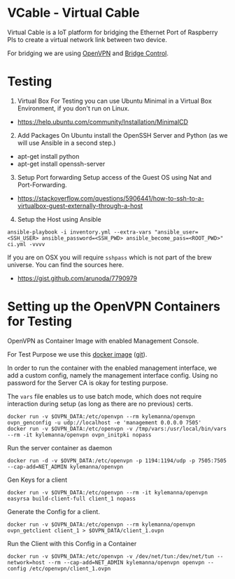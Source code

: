 # VCable - Virtual Cable

Virtual Cable is a IoT platform for bridging the Ethernet Port of Raspberry PIs to create a virtual network link between two device.

For bridging we are using [OpenVPN](https://www.openvpn.org) and 
[Bridge Control](https://openvpn.net/index.php/open-source/documentation/miscellaneous/76-ethernet-bridging.html).

# Testing


1) Virtual Box
For Testing you can use Ubuntu Minimal in a Virtual Box Environment, if you don't run on Linux. 
- https://help.ubuntu.com/community/Installation/MinimalCD

2) Add Packages 
On Ubuntu install the OpenSSH Server and Python (as we will use Ansible in a second step.)
- apt-get install python
- apt-get install openssh-server

3) Setup Port forwarding
Setup access of the Guest OS using Nat and Port-Forwarding.
- https://stackoverflow.com/questions/5906441/how-to-ssh-to-a-virtualbox-guest-externally-through-a-host

4) Setup the Host using Ansible

```
ansible-playbook -i inventory.yml --extra-vars "ansible_user=<SSH_USER> ansible_password=<SSH_PWD> ansible_become_pass=<ROOT_PWD>" ci.yml -vvvv
```

If you are on OSX you will require ```sshpass``` which is not part of the brew universe. You can find the sources here. 
- https://gist.github.com/arunoda/7790979


# Setting up the OpenVPN Containers for Testing

OpenVPN as Container Image with enabled Management Console. 

For Test Purpose we use this [docker image](https://hub.docker.com/r/kylemanna/openvpn/) ([git](https://github.com/kylemanna/docker-openvpn)).

In order to run the container with the enabled management interface, we add a custom config, namely the management interface config. Using
no password for the Server CA is okay for testing purpose.

The ```vars``` file enables us to use batch mode, which does not require interaction during setup (as long as there are no previous) certs. 

```
docker run -v $OVPN_DATA:/etc/openvpn --rm kylemanna/openvpn ovpn_genconfig -u udp://localhost -e 'management 0.0.0.0 7505'
docker run -v $OVPN_DATA:/etc/openvpn -v /tmp/vars:/usr/local/bin/vars --rm -it kylemanna/openvpn ovpn_initpki nopass
```

Run the server container as daemon

```
docker run -d -v $OVPN_DATA:/etc/openvpn -p 1194:1194/udp -p 7505:7505 --cap-add=NET_ADMIN kylemanna/openvpn
```

Gen Keys for a client

```
docker run -v $OVPN_DATA:/etc/openvpn --rm -it kylemanna/openvpn easyrsa build-client-full client_1 nopass
```

Generate the Config for a client. 

```
docker run -v $OVPN_DATA:/etc/openvpn --rm kylemanna/openvpn ovpn_getclient client_1 > $OVPN_DATA/client_1.ovpn
```

Run the Client with this Config in a Container

```
docker run -v $OVPN_DATA:/etc/openvpn -v /dev/net/tun:/dev/net/tun --network=host --rm --cap-add=NET_ADMIN kylemanna/openvpn openvpn --config /etc/openvpn/client_1.ovpn
```
